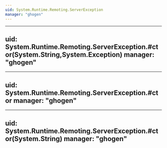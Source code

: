 ```yaml
---
uid: System.Runtime.Remoting.ServerException
manager: "ghogen"
---
```


---
uid: System.Runtime.Remoting.ServerException.#ctor(System.String,System.Exception)
manager: "ghogen"
---

---
uid: System.Runtime.Remoting.ServerException.#ctor
manager: "ghogen"
---

---
uid: System.Runtime.Remoting.ServerException.#ctor(System.String)
manager: "ghogen"
---
